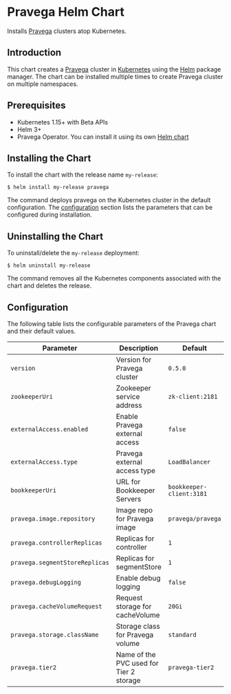 # Pravega Helm Chart

Installs [Pravega](https://github.com/pravega/pravega) clusters atop Kubernetes.

## Introduction

This chart creates a [Pravega](https://github.com/pravega/pravega) cluster in [Kubernetes](http://kubernetes.io) using the [Helm](https://helm.sh) package manager. The chart can be installed multiple times to create Pravega cluster on multiple namespaces.

## Prerequisites

  - Kubernetes 1.15+ with Beta APIs
  - Helm 3+
  - Pravega Operator. You can install it using its own [Helm chart](https://github.com/pravega/pravega-operator/tree/master/charts/pravega-operator)

## Installing the Chart

To install the chart with the release name `my-release`:

```
$ helm install my-release pravega
```

The command deploys pravega on the Kubernetes cluster in the default configuration. The [configuration](#configuration) section lists the parameters that can be configured during installation.

## Uninstalling the Chart

To uninstall/delete the `my-release` deployment:

```
$ helm uninstall my-release
```

The command removes all the Kubernetes components associated with the chart and deletes the release.

## Configuration

The following table lists the configurable parameters of the Pravega chart and their default values.

| Parameter | Description | Default |
| ----- | ----------- | ------ |
| `version` | Version for Pravega cluster | `0.5.0` |
| `zookeeperUri` | Zookeeper service address | `zk-client:2181` |
| `externalAccess.enabled` | Enable Pravega external access | `false` |
| `externalAccess.type` | Pravega external access type | `LoadBalancer` |
| `bookkeeperUri` | URL for Bookkeeper Servers | `bookkeeper-client:3181` |
| `pravega.image.repository` | Image repo for Pravega image | `pravega/pravega` |
| `pravega.controllerReplicas` | Replicas for controller | `1` |
| `pravega.segmentStoreReplicas` | Replicas for segmentStore | `1` |
| `pravega.debugLogging` | Enable debug logging | `false` |
| `pravega.cacheVolumeRequest` | Request storage for cacheVolume | `20Gi` |
| `pravega.storage.className` | Storage class for Pravega volume | `standard` |
| `pravega.tier2` | Name of the PVC used for Tier 2 storage | `pravega-tier2` |
